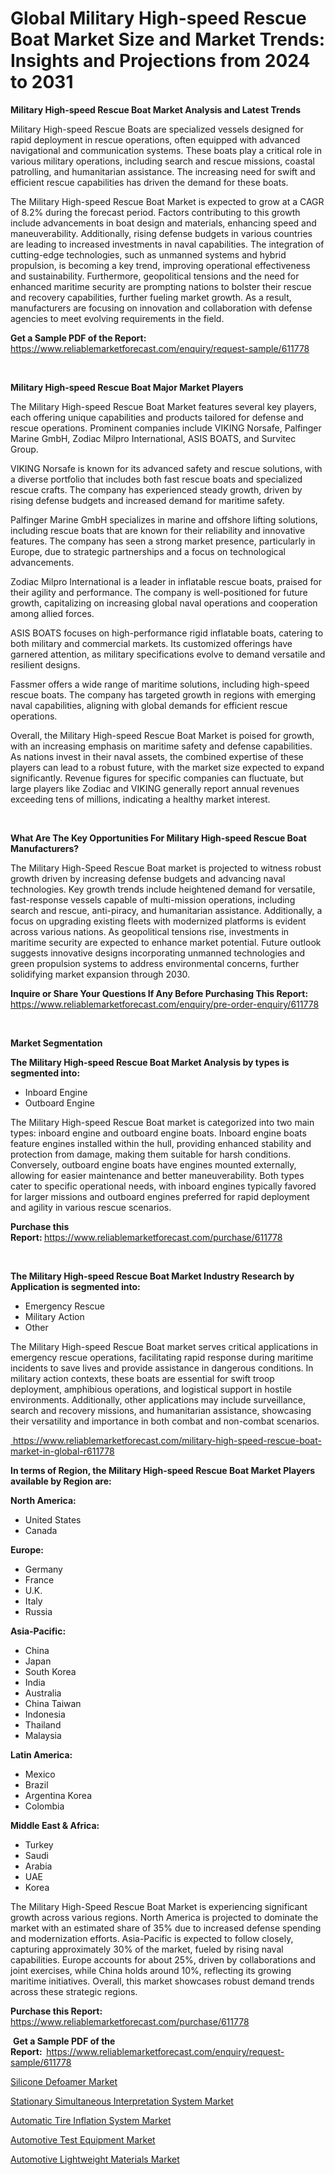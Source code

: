 <p><h1>Global Military High-speed Rescue Boat Market Size and Market Trends: Insights and Projections from 2024 to 2031</h1></p><p><strong>Military High-speed Rescue Boat Market Analysis and Latest Trends</strong></p>
<p><p>Military High-speed Rescue Boats are specialized vessels designed for rapid deployment in rescue operations, often equipped with advanced navigational and communication systems. These boats play a critical role in various military operations, including search and rescue missions, coastal patrolling, and humanitarian assistance. The increasing need for swift and efficient rescue capabilities has driven the demand for these boats.</p><p>The Military High-speed Rescue Boat Market is expected to grow at a CAGR of 8.2% during the forecast period. Factors contributing to this growth include advancements in boat design and materials, enhancing speed and maneuverability. Additionally, rising defense budgets in various countries are leading to increased investments in naval capabilities. The integration of cutting-edge technologies, such as unmanned systems and hybrid propulsion, is becoming a key trend, improving operational effectiveness and sustainability. Furthermore, geopolitical tensions and the need for enhanced maritime security are prompting nations to bolster their rescue and recovery capabilities, further fueling market growth. As a result, manufacturers are focusing on innovation and collaboration with defense agencies to meet evolving requirements in the field.</p></p>
<p><strong>Get a Sample PDF of the Report:&nbsp;</strong> <a href="https://www.reliablemarketforecast.com/enquiry/request-sample/611778?utm_campaign=1110&utm_medium=2&utm_source=Github&utm_content=ia&utm_term=10122024&utm_id=military-high-speed-rescue-boat">https://www.reliablemarketforecast.com/enquiry/request-sample/611778</a></p>
<p>&nbsp;</p>
<p><strong>Military High-speed Rescue Boat Major Market Players</strong></p>
<p><p>The Military High-speed Rescue Boat Market features several key players, each offering unique capabilities and products tailored for defense and rescue operations. Prominent companies include VIKING Norsafe, Palfinger Marine GmbH, Zodiac Milpro International, ASIS BOATS, and Survitec Group.</p><p>VIKING Norsafe is known for its advanced safety and rescue solutions, with a diverse portfolio that includes both fast rescue boats and specialized rescue crafts. The company has experienced steady growth, driven by rising defense budgets and increased demand for maritime safety. </p><p>Palfinger Marine GmbH specializes in marine and offshore lifting solutions, including rescue boats that are known for their reliability and innovative features. The company has seen a strong market presence, particularly in Europe, due to strategic partnerships and a focus on technological advancements.</p><p>Zodiac Milpro International is a leader in inflatable rescue boats, praised for their agility and performance. The company is well-positioned for future growth, capitalizing on increasing global naval operations and cooperation among allied forces.</p><p>ASIS BOATS focuses on high-performance rigid inflatable boats, catering to both military and commercial markets. Its customized offerings have garnered attention, as military specifications evolve to demand versatile and resilient designs.</p><p>Fassmer offers a wide range of maritime solutions, including high-speed rescue boats. The company has targeted growth in regions with emerging naval capabilities, aligning with global demands for efficient rescue operations.</p><p>Overall, the Military High-speed Rescue Boat Market is poised for growth, with an increasing emphasis on maritime safety and defense capabilities. As nations invest in their naval assets, the combined expertise of these players can lead to a robust future, with the market size expected to expand significantly. Revenue figures for specific companies can fluctuate, but large players like Zodiac and VIKING generally report annual revenues exceeding tens of millions, indicating a healthy market interest.</p></p>
<p>&nbsp;</p>
<p><strong>What Are The Key Opportunities For Military High-speed Rescue Boat Manufacturers?</strong></p>
<p><p>The Military High-Speed Rescue Boat market is projected to witness robust growth driven by increasing defense budgets and advancing naval technologies. Key growth trends include heightened demand for versatile, fast-response vessels capable of multi-mission operations, including search and rescue, anti-piracy, and humanitarian assistance. Additionally, a focus on upgrading existing fleets with modernized platforms is evident across various nations. As geopolitical tensions rise, investments in maritime security are expected to enhance market potential. Future outlook suggests innovative designs incorporating unmanned technologies and green propulsion systems to address environmental concerns, further solidifying market expansion through 2030.</p></p>
<p><strong>Inquire or Share Your Questions If Any Before Purchasing This Report:</strong> <a href="https://www.reliablemarketforecast.com/enquiry/pre-order-enquiry/611778?utm_campaign=1110&utm_medium=2&utm_source=Github&utm_content=ia&utm_term=10122024&utm_id=military-high-speed-rescue-boat">https://www.reliablemarketforecast.com/enquiry/pre-order-enquiry/611778</a></p>
<p>&nbsp;</p>
<p><strong>Market Segmentation</strong></p>
<p><strong>The Military High-speed Rescue Boat Market Analysis by types is segmented into:</strong></p>
<p><ul><li>Inboard Engine</li><li>Outboard Engine</li></ul></p>
<p><p>The Military High-speed Rescue Boat market is categorized into two main types: inboard engine and outboard engine boats. Inboard engine boats feature engines installed within the hull, providing enhanced stability and protection from damage, making them suitable for harsh conditions. Conversely, outboard engine boats have engines mounted externally, allowing for easier maintenance and better maneuverability. Both types cater to specific operational needs, with inboard engines typically favored for larger missions and outboard engines preferred for rapid deployment and agility in various rescue scenarios.</p></p>
<p><strong>Purchase this Report:&nbsp;</strong><a href="https://www.reliablemarketforecast.com/purchase/611778?utm_campaign=1110&utm_medium=2&utm_source=Github&utm_content=ia&utm_term=10122024&utm_id=military-high-speed-rescue-boat">https://www.reliablemarketforecast.com/purchase/611778</a></p>
<p>&nbsp;</p>
<p><strong>The Military High-speed Rescue Boat Market Industry Research by Application is segmented into:</strong></p>
<p><ul><li>Emergency Rescue</li><li>Military Action</li><li>Other</li></ul></p>
<p><p>The Military High-speed Rescue Boat market serves critical applications in emergency rescue operations, facilitating rapid response during maritime incidents to save lives and provide assistance in dangerous conditions. In military action contexts, these boats are essential for swift troop deployment, amphibious operations, and logistical support in hostile environments. Additionally, other applications may include surveillance, search and recovery missions, and humanitarian assistance, showcasing their versatility and importance in both combat and non-combat scenarios.</p></p>
<p><a href="https://www.reliablemarketforecast.com/military-high-speed-rescue-boat-market-in-global-r611778?utm_campaign=1110&utm_medium=2&utm_source=Github&utm_content=ia&utm_term=10122024&utm_id=military-high-speed-rescue-boat">&nbsp;https://www.reliablemarketforecast.com/military-high-speed-rescue-boat-market-in-global-r611778</a></p>
<p><strong>In terms of Region, the Military High-speed Rescue Boat Market Players available by Region are:</strong></p>
<p>
    <p> <strong> North America: </strong>
        <ul>
            <li>United States</li>
            <li>Canada</li>
        </ul>
        </p> 
    <p> <strong> Europe: </strong>
        <ul>
            <li>Germany</li>
            <li>France</li>
            <li>U.K.</li>
            <li>Italy</li>
            <li>Russia</li>
        </ul>
        </p> 
    <p> <strong> Asia-Pacific: </strong>
        <ul>
            <li>China</li>
            <li>Japan</li>
            <li>South Korea</li>
            <li>India</li>
            <li>Australia</li>
            <li>China Taiwan</li>
            <li>Indonesia</li>
            <li>Thailand</li>
            <li>Malaysia</li>
        </ul>
        </p> 
    <p> <strong> Latin America: </strong>
        <ul>
            <li>Mexico</li>
            <li>Brazil</li>
            <li>Argentina Korea</li>
            <li>Colombia</li>
        </ul>
        </p> 
    <p> <strong> Middle East & Africa: </strong>
        <ul>
            <li>Turkey</li>
            <li>Saudi</li>
            <li>Arabia</li>
            <li>UAE</li>
            <li>Korea</li>
        </ul>
    </p>
    </p>
<p><p>The Military High-Speed Rescue Boat Market is experiencing significant growth across various regions. North America is projected to dominate the market with an estimated share of 35% due to increased defense spending and modernization efforts. Asia-Pacific is expected to follow closely, capturing approximately 30% of the market, fueled by rising naval capabilities. Europe accounts for about 25%, driven by collaborations and joint exercises, while China holds around 10%, reflecting its growing maritime initiatives. Overall, this market showcases robust demand trends across these strategic regions.</p></p>
<p><strong>Purchase this Report: </strong><a href="https://www.reliablemarketforecast.com/purchase/611778?utm_campaign=1110&utm_medium=2&utm_source=Github&utm_content=ia&utm_term=10122024&utm_id=military-high-speed-rescue-boat">https://www.reliablemarketforecast.com/purchase/611778</a></p>
<p>&nbsp;<strong>Get a Sample PDF of the Report:&nbsp;&nbsp;</strong><a href="https://www.reliablemarketforecast.com/enquiry/request-sample/611778?utm_campaign=1110&utm_medium=2&utm_source=Github&utm_content=ia&utm_term=10122024&utm_id=military-high-speed-rescue-boat">https://www.reliablemarketforecast.com/enquiry/request-sample/611778</a></p>
<p><strong></strong></p>
<p><p><a href="https://www.linkedin.com/pulse/th-score-market-0ptye?utm_campaign=1110&utm_medium=2&utm_source=Github&utm_content=ia&utm_term=10122024&utm_id=military-high-speed-rescue-boat">Silicone Defoamer Market</a></p><p><a href="https://github.com/WillieWoodard/Market-Research-Report-List-7/blob/main/stationary-simultaneous-interpretation-system-market.md?utm_campaign=1110&utm_medium=2&utm_source=Github&utm_content=ia&utm_term=10122024&utm_id=military-high-speed-rescue-boat">Stationary Simultaneous Interpretation System Market</a></p><p><a href="https://www.linkedin.com/pulse/insights-automatic-tire-inflation-system-market-players-ed5jf?utm_campaign=1110&utm_medium=2&utm_source=Github&utm_content=ia&utm_term=10122024&utm_id=military-high-speed-rescue-boat">Automatic Tire Inflation System Market</a></p><p><a href="https://www.linkedin.com/pulse/industry-strategies-opportunities-automotive-test-equipment-bs1ff?utm_campaign=1110&utm_medium=2&utm_source=Github&utm_content=ia&utm_term=10122024&utm_id=military-high-speed-rescue-boat">Automotive Test Equipment Market</a></p><p><a href="https://www.linkedin.com/pulse/automotive-lightweight-materials-market-scopegrowingat-cagr-udoaf?utm_campaign=1110&utm_medium=2&utm_source=Github&utm_content=ia&utm_term=10122024&utm_id=military-high-speed-rescue-boat">Automotive Lightweight Materials Market</a></p></p>